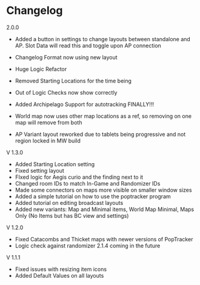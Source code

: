 # Changelog

2.0.0

- Added a button in settings to change layouts between standalone and AP. Slot Data will read this and toggle upon AP connection

- Changelog Format now using new layout

- Huge Logic Refactor

- Removed Starting Locations for the time being

- Out of Logic Checks now show correctly

- Added Archipelago Support for autotracking FINALLY!!!

- World map now uses other map locations as a ref, so removing on one map will remove from both

- AP Variant layout reworked due to tablets being progressive and not region locked in MW build

V 1.3.0

- Added Starting Location setting
- Fixed setting layout
- FIxed logic for Aegis curio and the finding next to it
- Changed room IDs to match In-Game and Randomizer IDs
- Made some connectors on maps more visible on smaller window sizes
- Added a simple tutorial on how to use the poptracker program
- Added tutorial on editing broadcast layouts
- Added new variants: Map and Minimal items, World Map Minimal, Maps Only (No Items but has BC view and settings)

V 1.2.0

- Fixed Catacombs and Thicket maps with newer versions of PopTracker
- Logic check against randomizer 2.1.4 coming in the future

V 1.1.1

- Fixed issues with resizing item icons
- Added Default Values on all layouts

